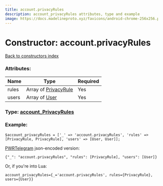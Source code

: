 ```yaml
---
title: account.privacyRules
description: account_privacyRules attributes, type and example
image: https://docs.madelineproto.xyz/favicons/android-chrome-256x256.png
---
```

# Constructor: account.privacyRules  
[Back to constructors index](index.md)



### Attributes:

| Name     |    Type       | Required |
|----------|---------------|----------|
|rules|Array of [PrivacyRule](../types/PrivacyRule.md) | Yes|
|users|Array of [User](../types/User.md) | Yes|



### Type: [account\_PrivacyRules](../types/account_PrivacyRules.md)


### Example:

```
$account_privacyRules = ['_' => 'account.privacyRules', 'rules' => [PrivacyRule, PrivacyRule], 'users' => [User, User]];
```  

[PWRTelegram](https://pwrtelegram.xyz) json-encoded version:

```
{"_": "account.privacyRules", "rules": [PrivacyRule], "users": [User]}
```


Or, if you're into Lua:  


```
account_privacyRules={_='account.privacyRules', rules={PrivacyRule}, users={User}}

```


